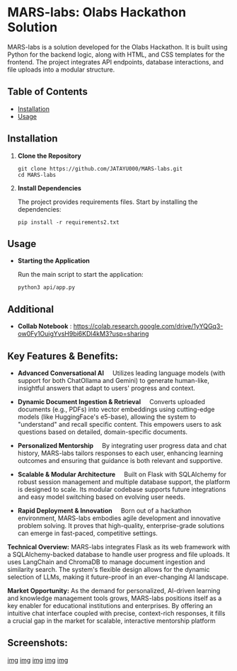 MARS-labs: Olabs Hackathon Solution
===================================

MARS-labs is a solution developed for the Olabs Hackathon. It is built using Python for the backend logic, along with HTML, and CSS templates for the frontend. The project integrates API endpoints, database interactions, and file uploads into a modular structure.

Table of Contents
-----------------

-   [Installation](#installation)
-   [Usage](#usage)


Installation
------------

1.  **Clone the Repository**

    ```
    git clone https://github.com/JATAYU000/MARS-labs.git
    cd MARS-labs
    ```

2.  **Install Dependencies**

    The project provides requirements files. Start by installing the  dependencies:

    ```
    pip install -r requirements2.txt
    ```

Usage
-----

-   **Starting the Application**

    Run the main script to start the application:

    ```
    python3 api/app.py
    ```

Additional
----------
- **Collab Notebook** : https://colab.research.google.com/drive/1yYQGq3-ow0Fy1OuigYvsH9bi6KDl4kM3?usp=sharing
  

Key Features & Benefits:
------------------------

-    **Advanced Conversational AI**
    Utilizes leading language models (with support for both ChatOllama and Gemini) to generate human-like, insightful answers that adapt to users' progress and context.

-   **Dynamic Document Ingestion & Retrieval**
    Converts uploaded documents (e.g., PDFs) into vector embeddings using cutting-edge models (like HuggingFace's e5-base), allowing the system to "understand" and recall specific content. This empowers users to ask questions based on detailed, domain-specific documents.

-   **Personalized Mentorship**
    By integrating user progress data and chat history, MARS-labs tailors responses to each user, enhancing learning outcomes and ensuring that guidance is both relevant and supportive.

-   **Scalable & Modular Architecture**
    Built on Flask with SQLAlchemy for robust session management and multiple database support, the platform is designed to scale. Its modular codebase supports future integrations and easy model switching based on evolving user needs.

-   **Rapid Deployment & Innovation**
    Born out of a hackathon environment, MARS-labs embodies agile development and innovative problem solving. It proves that high-quality, enterprise-grade solutions can emerge in fast-paced, competitive settings.

**Technical Overview:**
MARS-labs integrates Flask as its web framework with a SQLAlchemy-backed database to handle user progress and file uploads. It uses LangChain and ChromaDB to manage document ingestion and similarity search. The system's flexible design allows for the dynamic selection of LLMs, making it future-proof in an ever-changing AI landscape.

**Market Opportunity:**
As the demand for personalized, AI-driven learning and knowledge management tools grows, MARS-labs positions itself as a key enabler for educational institutions and enterprises. By offering an intuitive chat interface coupled with precise, context-rich responses, it fills a crucial gap in the market for scalable, interactive mentorship platform


Screenshots:
-----------
[img](./screenshots/250301_15h45m22s_screenshot.png)
[img](./screenshots/250301_15h43m41s_screenshot.png)
[img](./screenshots/250301_15h40m31s_screenshot.png)
[img](./screenshots/250301_15h40m55s_screenshot.png)
[img](./screenshots/250301_15h37m19s_screenshot.png)
